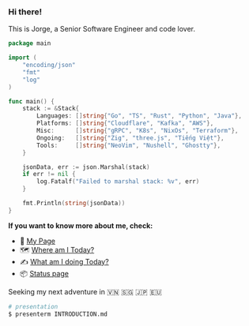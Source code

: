 ### Hi there!

This is Jorge, a Senior Software Engineer and code lover.

```go
package main

import (
	"encoding/json"
	"fmt"
	"log"
)

func main() {
	stack := &Stack{
		Languages: []string{"Go", "TS", "Rust", "Python", "Java"},
		Platforms: []string{"Cloudflare", "Kafka", "AWS"},
		Misc:      []string{"gRPC", "K8s", "NixOs", "Terraform"},
		Ongoing:   []string{"Zig", "three.js", "Tiếng Việt"},
		Tools:     []string{"NeoVim", "Nushell", "Ghostty"},
	}

	jsonData, err := json.Marshal(stack)
	if err != nil {
		log.Fatalf("Failed to marshal stack: %v", err)
	}

	fmt.Println(string(jsonData))
}
```

**If you want to know more about me, check:**

- 🦾 [My Page](https://jorgechato.com/)
- 🗺️ [Where am I Today?](https://whereisjorge.today/)
- ✍️  [What am I doing Today?](https://what.jorgechato.com/)
- 📦 [Status page](https://status.jrg.tools/)


Seeking my next adventure in :vietnam: :singapore: :jp: :eu:

```sh
# presentation
$ presenterm INTRODUCTION.md
```
